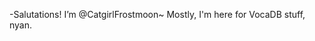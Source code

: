 -Salutations! I’m @CatgirlFrostmoon~ Mostly, I'm here for VocaDB stuff, nyan.


<!---
CatgirlFrostmoon/CatgirlFrostmoon is a ✨ special ✨ repository because its `README.md` (this file) appears on your GitHub profile.
You can click the Preview link to take a look at your changes.
--->

